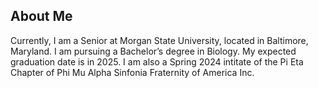 ## About Me
Currently, I am a Senior at Morgan State University, located in Baltimore, Maryland. I am pursuing a Bachelor’s degree in Biology. My expected graduation date is in 2025. I am also a Spring 2024 intitate of the Pi Eta Chapter of Phi Mu Alpha Sinfonia Fraternity of America Inc.

[
](https://www.linkedin.com/in/william-leach-919614192/)
